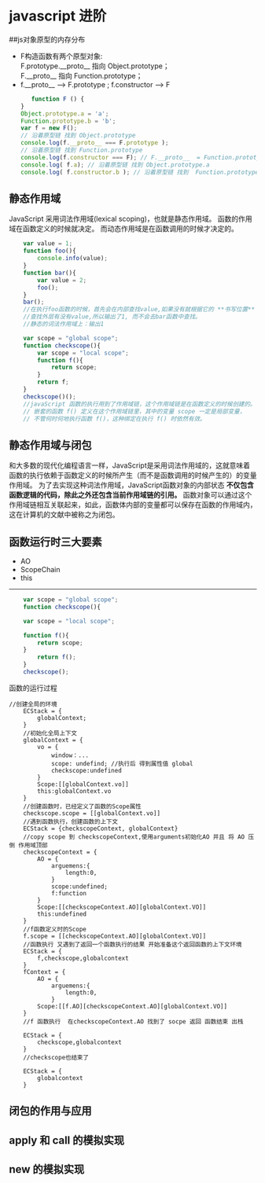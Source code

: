 # javascript 进阶
##js对象原型的内存分布

* F构造函数有两个原型对象:  
F.prototype.\_\_proto__ 指向  Object.prototype；  
F.\_\_proto__ 指向 Function.prototype；  
* f.\_\_proto__  -->   F.prototype ; f.constructor --> F 
    ```javascript
       function F () {
    }
    Object.prototype.a = 'a';
    Function.prototype.b = 'b';
    var f = new F();
    // 沿着原型链 找到 Object.prototype    
    console.log(f.__proto__ === F.prototype );
    // 沿着原型链 找到 Function.prototype 
    console.log(f.constructor === F); // F.__proto__  = Function.prototype
    console.log( f.a); // 沿着原型链 找到 Object.prototype.a
    console.log( f.constructor.b ); // 沿着原型链 找到  Function.prototype.b
    
    ```

静态作用域
--- 
JavaScript 采用词法作用域(lexical scoping)，也就是静态作用域。
函数的作用域在函数定义的时候就决定。 
而动态作用域是在函数调用的时候才决定的。
```javascript
    var value = 1;
    function foo(){
        console.info(value);
    }
    function bar(){
        var value = 2;
        foo();
    } 
    bar();
    //在执行foo函数的时候，首先会在内部查找value,如果没有就根据它的 **书写位置**
    //查找外层有没有value,所以输出了1, 而不会去bar函数中查找。
    //静态的词法作用域上：输出1
```    
```javascript
    var scope = "global scope";
    function checkscope(){
        var scope = "local scope";
        function f(){
            return scope;
        }
        return f;
    }
    checkscope()();
    //javaScript 函数的执行用到了作用域链，这个作用域链是在函数定义的时候创建的。
    // 嵌套的函数 f() 定义在这个作用域链里，其中的变量 scope 一定是局部变量，
    // 不管何时何地执行函数 f()，这种绑定在执行 f() 时依然有效。
```
静态作用域与闭包
---
和大多数的现代化编程语言一样，JavaScript是采用词法作用域的，这就意味着函数的执行依赖于函数定义的时候所产生（而不是函数调用的时候产生的）的变量作用域。
为了去实现这种词法作用域，JavaScript函数对象的内部状态 **不仅包含函数逻辑的代码，除此之外还包含当前作用域链的引用。** 
函数对象可以通过这个作用域链相互关联起来，如此，函数体内部的变量都可以保存在函数的作用域内，这在计算机的文献中被称之为闭包。

函数运行时三大要素
---

* AO  
* ScopeChain
* this
---
```javascript
    var scope = "global scope"; 
    function checkscope(){

    var scope = "local scope";

    function f(){ 
        return scope; 
    } 
        return f(); 
    } 
    checkscope();
```
函数的运行过程
```
//创建全局的环境
    ECStack = {
        globalContext;
    }
    //初始化全局上下文
    globalContext = {
        vo = {
            window：...
            scope: undefind; //执行后 得到属性值 global
            checkscope:undefined 
        }
        Scope:[[globalContext.vo]]
        this:globalContext.vo
    }
    //创建函数时，已经定义了函数的Scope属性
    checkscope.scope = [[globalContext.vo]]
    //遇到函数执行，创建函数的上下文
    ECStack = {checkscopeContext, globalContext}
    //copy scope 到 checkscopeContext,使用arguments初始化AO 并且 将 AO 压倒 作用域顶部
    checkscopeContext = {
        AO = {
            arguemens:{
                length:0,
            }
            scope:undefined;
            f:function
        }
        Scope:[[checkscopeContext.AO][globalContext.VO]]
        this:undefined
    }
    //f函数定义时的Scope
    f.scope = [[checkscopeContext.AO][globalContext.VO]]
    //函数执行 又遇到了返回一个函数执行的结果 开始准备这个返回函数的上下文环境
    ECStack = {
        f,checkscope,globalcontext
    }
    fContext = {
        AO = {
            arguemens:{
                length:0,
            }
        Scope:[[f.AO][checkscopeContext.AO][globalContext.VO]]
    }
    //f 函数执行  在checkscopeContext.AO 找到了 socpe 返回 函数结束 出栈
    
    ECStack = {
        checkscope,globalcontext
    }
    //checkscope也结束了
    
    ECStack = {
        globalcontext
    }

```
   
闭包的作用与应用
---

apply 和 call 的模拟实现
---

new 的模拟实现
--- 